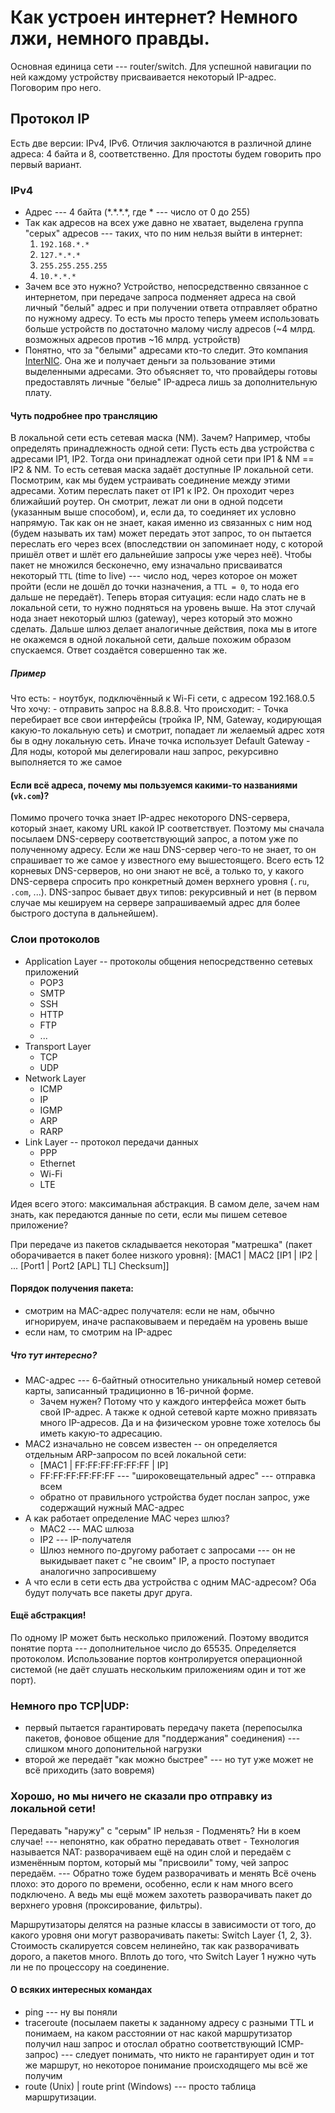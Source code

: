 # Как устроен интернет? Немного лжи, немного правды.
Основная единица сети --- router/switch. Для успешной навигации по ней каждому устройству присваивается некоторый IP-адрес. Поговорим про него.
## Протокол IP
Есть две версии: IPv4, IPv6. Отличия заключаются в различной длине адреса:
4 байта и 8, соответственно.
Для простоты будем говорить про первый вариант.
### IPv4
- Адрес --- 4 байта (\*.\*.\*.\*,
    где \* --- число от 0 до 255)
- Так как адресов на всех уже давно не хватает, выделена группа "серых" адресов --- таких, что по ним нельзя выйти в интернет:
    1. `192.168.*.*`
    2. `127.*.*.*`
    3. `255.255.255.255`
    4. `10.*.*.*`
- Зачем все это нужно? Устройство, непосредственно связанное с интернетом, при передаче запроса подменяет адреса на свой личный "белый" адрес и при получении ответа отправляет обратно по нужному адресу. То есть мы просто теперь умеем использовать больше устройств по достаточно малому числу адресов (~4 млрд. возможных адресов против ~16 млрд. устройств)
- Понятно, что за "белыми" адресами кто-то следит. Это компания [InterNIC](https://en.wikipedia.org/wiki/InterNIC). Она же и получает деньги за пользование этими выделенными адресами. Это объясняет то, что провайдеры готовы предоставлять личные "белые" IP-адреса лишь за дополнительную плату.

#### Чуть подробнее про трансляцию
В локальной сети есть сетевая маска (NM). Зачем? Например, чтобы определять принадлежность одной сети:
Пусть есть два устройства с адресами IP1, IP2. Тогда они принадлежат одной сети при IP1 & NM == IP2 & NM. То есть сетевая маска задаёт доступные IP локальной сети. Посмотрим, как мы будем устраивать соединение между этими адресами.
Хотим переслать пакет от IP1 к IP2. Он проходит через ближайший роутер. Он смотрит, лежат ли они в одной подсети (указанным выше способом), и, если да, то соединяет их условно напрямую. Так как он не знает, какая именно из связанных с ним нод (будем называть их там) может передать этот запрос, то он пытается переслать его через всех (впоследствии он запоминает ноду, с которой пришёл ответ и шлёт его дальнейшие запросы уже через неё). Чтобы пакет не множился бесконечно, ему изначально присваиватся некоторый `TTL` (time to live) --- число нод, через которое он может пройти (если не дошёл до точки назначения, а `TTL = 0`, то нода его дальше не передаёт).
Теперь вторая ситуация: если надо слать не в локальной сети, то нужно подняться на уровень выше.
На этот случай нода знает некоторый шлюз (gateway), через который это можно сделать.
Дальше шлюз делает аналогичные действия, пока мы в итоге не окажемся в одной локальной сети, дальше похожим образом спускаемся. Ответ создаётся совершенно так же.
##### Пример
Что есть:
    - ноутбук, подключённый к Wi-Fi сети, с адресом 192.168.0.5
Что хочу:
    - отправить запрос на 8.8.8.8.
Что происходит:
    - Точка перебирает все свои интерфейсы (тройка IP, NM, Gateway, кодирующая какую-то локальную сеть) и смотрит, попадает ли желаемый адрес хотя бы в одну локальную сеть. Иначе точка использует Default Gateway
    - Для ноды, которой мы делегировали наш запрос, рекурсивно выполняется то же самое
#### Если всё адреса, почему мы пользуемся какими-то названиями (`vk.com`)?
Помимо прочего точка знает IP-адрес некоторого DNS-сервера, который знает, какому URL какой IP соответствует. Поэтому мы сначала посылаем DNS-серверу соответствующий запрос, а потом уже по полученному адресу. Если же наш DNS-сервер чего-то не знает, то он спрашивает то же самое у известного ему вышестоящего.
Всего есть 12 корневых DNS-серверов, но они знают не всё, а только то, у какого DNS-сервера спросить про конкретный домен верхнего уровня (`.ru`, `.com`, ...).
DNS-запрос бывает двух типов: рекурсивный и нет (в первом случае мы кешируем на сервере запрашиваемый адрес для более быстрого доступа в дальнейшем).

### Слои протоколов
- Application Layer -- протоколы общения непосредственно сетевых приложений
    - POP3
    - SMTP
    - SSH
    - HTTP
    - FTP
    - ...
- Transport Layer
    - TCP
    - UDP
- Network Layer
    - ICMP
    - IP
    - IGMP
    - ARP
    - RARP
- Link Layer -- протокол передачи данных
    - PPP
    - Ethernet
    - Wi-Fi
    - LTE

Идея всего этого: максимальная абстракция. В самом деле, зачем нам знать, как передаются данные по сети, если мы пишем сетевое приложение?

При передаче из пакетов складывается некоторая "матрешка" (пакет оборачивается в пакет более низкого уровня):
[MAC1 | MAC2 [IP1 | IP2 | ... [Port1 | Port2 [APL] TL] Checksum]]

#### Порядок получения пакета:
- смотрим на MAC-адрес получателя: если не нам, обычно игнорируем, иначе распаковываем и передаём на уровень выше
- если нам, то смотрим на IP-адрес

##### Что тут интересно?
- MAC-адрес --- 6-байтный относительно уникальный номер сетевой карты, записанный традиционно в 16-ричной форме.
    - Зачем нужен? Потому что у каждого интерфейса может быть свой IP-адрес. А также к одной сетевой карте можно привязать много IP-адресов. Да и на физическом уровне тоже хотелось бы иметь какую-то адресацию.
- MAC2 изначально не совсем известен -- он определяется отдельным ARP-запросом по всей локальной сети:
    - [MAC1 | FF:FF:FF:FF:FF:FF | IP]
    - FF:FF:FF:FF:FF:FF --- "широковещательный адрес" --- отправка всем
    - обратно от правильного устройства будет послан запрос, уже содержащий нужный MAC-адрес
- А как работает определение MAC через шлюз?
    - MAC2 --- MAC шлюза
    - IP2 --- IP-получателя
    - Шлюз немного по-другому работает с запросами --- он не выкидывает пакет с "не своим" IP, а просто поступает аналогично запросившему
- А что если в сети есть два устройства с одним MAC-адресом? Оба будут получать все пакеты друг друга.

#### Ещё абстракция!
По одному IP может быть несколько приложений. Поэтому вводится понятие порта --- дополнительное число до 65535.
Определяется протоколом.
Использование портов контролируется операционной системой (не даёт слушать нескольким приложениям один и тот же порт).

### Немного про TCP|UDP:
- первый пытается гарантировать передачу пакета (перепосылка пакетов, фоновое общение для "поддержания" соединения) --- слишком много допонительной нагрузки
- второй же передаёт "как можно быстрее" --- но тут уже может не всё приходить (зато вовремя)

### Хорошо, но мы ничего не сказали про отправку из локальной сети!
Передавать "наружу" с "серым" IP нельзя
    - Подменять? Ни в коем случае! --- непонятно, как обратно передавать ответ
    - Технология называется NAT: разворачиваем ещё на один слой и передаём с изменённым портом, который мы "присвоили" тому, чей запрос передаём. --- Обратно тоже будем разворачивать и менять
Всё очень плохо: это дорого по времени, особенно, если к нам много всего подключено. А ведь мы ещё можем захотеть разворачивать пакет до верхнего уровня (проксирование, фильтры).

Маршрутизаторы делятся на разные классы в зависимости от того, до какого уровня они могут разворачивать пакеты: Switch Layer {1, 2, 3}. Стоимость скалируется совсем нелинейно, так как разворачивать дорого, а пакетов много. Вплоть до того, что Switch Layer 1 нужно чуть ли не по процессору на соединение.

#### О всяких интересных командах
- ping --- ну вы поняли
- traceroute (посылаем пакеты к заданному адресу с разными TTL и понимаем, на каком расстоянии от нас какой маршрутизатор получил наш запрос и отослал обратно соответствующий ICMP-запрос) --- следует понимать, что никто не гарантирует один и тот же маршрут, но некоторое понимание происходящего мы всё же получим
- route (Unix) | route print (Windows) --- просто таблица маршрутизации.

